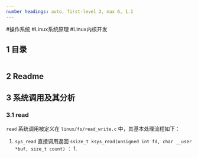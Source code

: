 ```yaml
---
number headings: auto, first-level 2, max 6, 1.1
---
```

#操作系统 #Linux系统原理 #Linux内核开发 

## 1 目录

```toc
```

## 2 Readme


## 3 系统调用及其分析

### 3.1 read

`read` 系统调用被定义在 `linux/fs/read_write.c` 中，其基本处理流程如下：
1. `sys_read` 直接调用返回 `ssize_t ksys_read(unsigned int fd, char __user *buf, size_t count)` ：
	1. 


